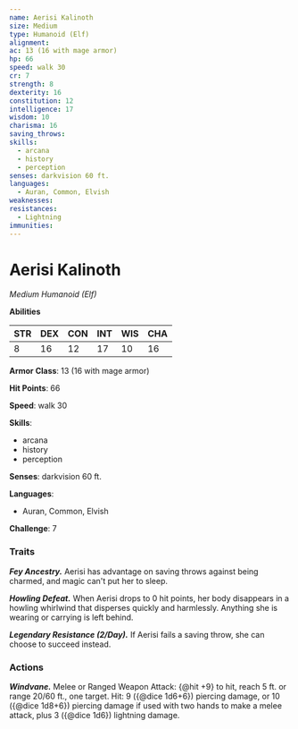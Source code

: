 ```yaml
---
name: Aerisi Kalinoth
size: Medium
type: Humanoid (Elf)
alignment: 
ac: 13 (16 with mage armor)
hp: 66
speed: walk 30
cr: 7
strength: 8
dexterity: 16
constitution: 12
intelligence: 17
wisdom: 10
charisma: 16
saving_throws:
skills:
  - arcana
  - history
  - perception
senses: darkvision 60 ft.
languages:
  - Auran, Common, Elvish
weaknesses:
resistances:
  - Lightning
immunities:
---
```


# Aerisi Kalinoth

*Medium Humanoid (Elf)*

**Abilities**

| STR | DEX | CON | INT | WIS | CHA |
| --- | --- | --- | --- | --- | --- |
| 8 | 16 | 12 | 17 | 10 | 16 |

**Armor Class**: 13 (16 with mage armor)

**Hit Points**: 66

**Speed**: walk 30

**Skills**:
  - arcana
  - history
  - perception

**Senses**: darkvision 60 ft.

**Languages**:
  - Auran, Common, Elvish

**Challenge**: 7

### Traits
***Fey Ancestry.*** Aerisi has advantage on saving throws against being charmed, and magic can't put her to sleep.

***Howling Defeat.*** When Aerisi drops to 0 hit points, her body disappears in a howling whirlwind that disperses quickly and harmlessly. Anything she is wearing or carrying is left behind.

***Legendary Resistance (2/Day).*** If Aerisi fails a saving throw, she can choose to succeed instead.

### Actions
***Windvane.*** Melee or Ranged Weapon Attack: {@hit +9} to hit, reach 5 ft. or range 20/60 ft., one target. Hit: 9 ({@dice 1d6+6}) piercing damage, or 10 ({@dice 1d8+6}) piercing damage if used with two hands to make a melee attack, plus 3 ({@dice 1d6}) lightning damage.

